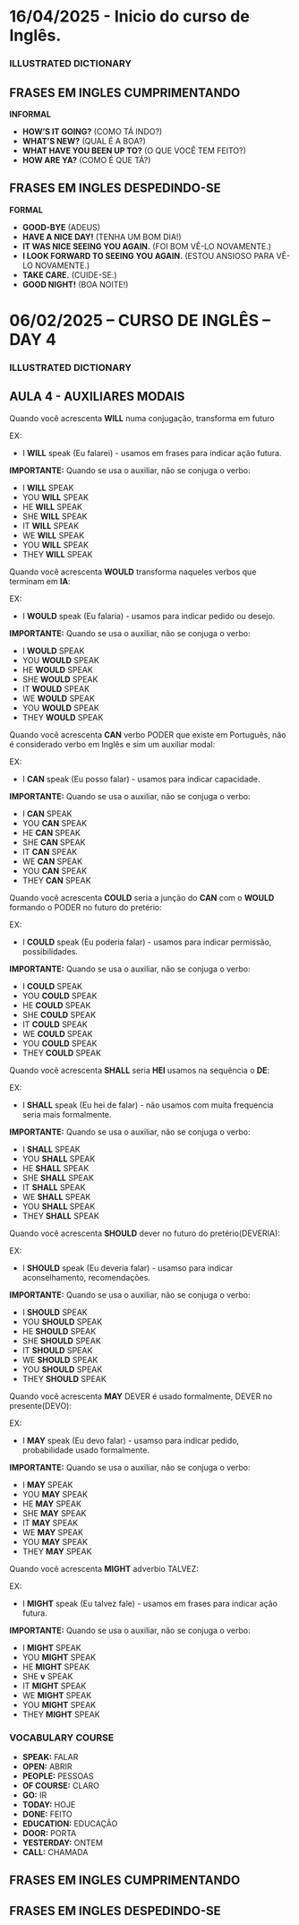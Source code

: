 # 16/04/2025 - Inicio do curso de Inglês.

### ILLUSTRATED DICTIONARY



## FRASES EM INGLES CUMPRIMENTANDO

**INFORMAL**

- **HOW’S IT GOING?** (COMO TÁ INDO?)
- **WHAT’S NEW?** (QUAL É A BOA?)
- **WHAT HAVE YOU BEEN UP TO?** (O QUE VOCÊ TEM FEITO?)
- **HOW ARE YA?** (COMO É QUE TÁ?)

## FRASES EM INGLES DESPEDINDO-SE

**FORMAL**

- **GOOD-BYE** (ADEUS)
- **HAVE A NICE DAY!** (TENHA UM BOM DIA!)
- **IT WAS NICE SEEING YOU AGAIN.** (FOI BOM VÊ-LO NOVAMENTE.)
- **I LOOK FORWARD TO SEEING YOU AGAIN.** (ESTOU ANSIOSO PARA VÊ-LO NOVAMENTE.)
- **TAKE CARE.** (CUIDE-SE.)
- **GOOD NIGHT!** (BOA NOITE!)


# 06/02/2025 – CURSO DE INGLÊS – DAY 4

### ILLUSTRATED DICTIONARY

## AULA 4 - AUXILIARES MODAIS

Quando você acrescenta **WILL** numa conjugação, transforma em futuro

EX:
- I **WILL** speak (Eu falarei) - usamos em frases para indicar ação futura.

**IMPORTANTE:** Quando se usa o auxiliar, não se conjuga o verbo:

- I **WILL** SPEAK
- YOU **WILL** SPEAK
- HE **WILL** SPEAK
- SHE **WILL** SPEAK
- IT **WILL** SPEAK
- WE **WILL** SPEAK
- YOU **WILL** SPEAK
- THEY **WILL** SPEAK

Quando você acrescenta **WOULD** transforma naqueles verbos que terminam em **IA**:

EX:
- I **WOULD** speak (Eu falaria) - usamos para indicar pedido ou desejo.

**IMPORTANTE:** Quando se usa o auxiliar, não se conjuga o verbo:

- I **WOULD** SPEAK
- YOU **WOULD** SPEAK
- HE **WOULD** SPEAK
- SHE **WOULD** SPEAK
- IT **WOULD** SPEAK
- WE **WOULD** SPEAK
- YOU **WOULD** SPEAK
- THEY **WOULD** SPEAK

Quando você acrescenta **CAN** verbo PODER que existe em Português, não é considerado verbo em Inglês e sim um auxiliar modal:

EX:
- I **CAN** speak (Eu posso falar) - usamos para indicar capacidade.

**IMPORTANTE:** Quando se usa o auxiliar, não se conjuga o verbo:

- I **CAN** SPEAK
- YOU **CAN** SPEAK
- HE **CAN** SPEAK
- SHE **CAN** SPEAK
- IT **CAN** SPEAK
- WE **CAN** SPEAK
- YOU **CAN** SPEAK
- THEY **CAN** SPEAK

Quando você acrescenta **COULD** seria a junção do **CAN** com o **WOULD** formando o PODER no futuro do pretério:

EX:
- I **COULD** speak (Eu poderia falar) - usamos para indicar permissão, possibilidades.

**IMPORTANTE:** Quando se usa o auxiliar, não se conjuga o verbo:

- I **COULD** SPEAK
- YOU **COULD** SPEAK
- HE **COULD** SPEAK
- SHE **COULD** SPEAK
- IT **COULD** SPEAK
- WE **COULD** SPEAK
- YOU **COULD** SPEAK
- THEY **COULD** SPEAK

Quando você acrescenta **SHALL** seria **HEI** usamos na sequência o **DE**:

EX:
- I **SHALL** speak (Eu hei de falar) - não usamos com muita frequencia seria mais formalmente.

**IMPORTANTE:** Quando se usa o auxiliar, não se conjuga o verbo:

- I **SHALL** SPEAK
- YOU **SHALL** SPEAK
- HE **SHALL** SPEAK
- SHE **SHALL** SPEAK
- IT **SHALL** SPEAK
- WE **SHALL** SPEAK
- YOU **SHALL** SPEAK
- THEY **SHALL** SPEAK

Quando você acrescenta **SHOULD** dever no futuro do pretério(DEVERIA):

EX:
- I **SHOULD** speak (Eu deveria falar) - usamso para indicar aconselhamento, recomendações.

**IMPORTANTE:** Quando se usa o auxiliar, não se conjuga o verbo:

- I **SHOULD** SPEAK
- YOU **SHOULD** SPEAK
- HE **SHOULD** SPEAK
- SHE **SHOULD** SPEAK
- IT **SHOULD** SPEAK
- WE **SHOULD** SPEAK
- YOU **SHOULD** SPEAK
- THEY **SHOULD** SPEAK

Quando você acrescenta **MAY** DEVER é usado formalmente, DEVER no presente(DEVO):

EX:
- I **MAY** speak (Eu devo falar) - usamso para indicar pedido, probabilidade usado formalmente.

**IMPORTANTE:** Quando se usa o auxiliar, não se conjuga o verbo:

- I **MAY** SPEAK
- YOU **MAY** SPEAK
- HE **MAY** SPEAK
- SHE **MAY** SPEAK
- IT **MAY** SPEAK
- WE **MAY** SPEAK
- YOU **MAY** SPEAK
- THEY **MAY** SPEAK

Quando você acrescenta **MIGHT** adverbio TALVEZ:

EX:
- I **MIGHT** speak (Eu talvez fale) - usamos em frases para indicar ação futura.

**IMPORTANTE:** Quando se usa o auxiliar, não se conjuga o verbo:

- I **MIGHT** SPEAK
- YOU **MIGHT** SPEAK
- HE **MIGHT** SPEAK
- SHE **v** SPEAK
- IT **MIGHT** SPEAK
- WE **MIGHT** SPEAK
- YOU **MIGHT** SPEAK
- THEY **MIGHT** SPEAK

### VOCABULARY COURSE

- **SPEAK:** FALAR 
- **OPEN:** ABRIR
- **PEOPLE:** PESSOAS
- **OF COURSE:** CLARO
- **GO:** IR
- **TODAY:** HOJE
- **DONE:** FEITO
- **EDUCATION:** EDUCAÇÃO
- **DOOR:** PORTA
- **YESTERDAY:** ONTEM
- **CALL:** CHAMADA

## FRASES EM INGLES CUMPRIMENTANDO


## FRASES EM INGLES DESPEDINDO-SE










